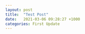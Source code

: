 ```yaml
---
layout: post
title:  "Test Post"
date:   2021-03-06 09:28:27 +1000
categories: First Update
---
```

